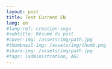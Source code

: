 ```yaml
---
layout: post
title: Test Current EN
lang: en
#lang-ref: creation-svga
#subtitle: Résumé du post
#cover-img: /assets/img/path.jpg
#thumbnail-img: /assets/img/thumb.png
#share-img: /assets/img/path.jpg
#tags: [administration, AG]
---
```

